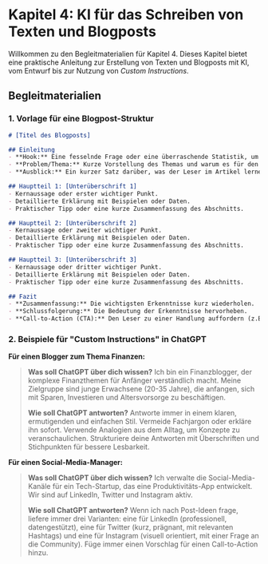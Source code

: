 # Kapitel 4: KI für das Schreiben von Texten und Blogposts

Willkommen zu den Begleitmaterialien für Kapitel 4. Dieses Kapitel bietet eine praktische Anleitung zur Erstellung von Texten und Blogposts mit KI, vom Entwurf bis zur Nutzung von *Custom Instructions*.

## Begleitmaterialien

### 1. Vorlage für eine Blogpost-Struktur

```markdown
# [Titel des Blogposts]

## Einleitung
- **Hook:** Eine fesselnde Frage oder eine überraschende Statistik, um das Interesse zu wecken.
- **Problem/Thema:** Kurze Vorstellung des Themas und warum es für den Leser relevant ist.
- **Ausblick:** Ein kurzer Satz darüber, was der Leser im Artikel lernen wird.

## Hauptteil 1: [Unterüberschrift 1]
- Kernaussage oder erster wichtiger Punkt.
- Detaillierte Erklärung mit Beispielen oder Daten.
- Praktischer Tipp oder eine kurze Zusammenfassung des Abschnitts.

## Hauptteil 2: [Unterüberschrift 2]
- Kernaussage oder zweiter wichtiger Punkt.
- Detaillierte Erklärung mit Beispielen oder Daten.
- Praktischer Tipp oder eine kurze Zusammenfassung des Abschnitts.

## Hauptteil 3: [Unterüberschrift 3]
- Kernaussage oder dritter wichtiger Punkt.
- Detaillierte Erklärung mit Beispielen oder Daten.
- Praktischer Tipp oder eine kurze Zusammenfassung des Abschnitts.

## Fazit
- **Zusammenfassung:** Die wichtigsten Erkenntnisse kurz wiederholen.
- **Schlussfolgerung:** Die Bedeutung der Erkenntnisse hervorheben.
- **Call-to-Action (CTA):** Den Leser zu einer Handlung auffordern (z.B. "Hinterlasse einen Kommentar", "Lade unser E-Book herunter").
```

### 2. Beispiele für "Custom Instructions" in ChatGPT

**Für einen Blogger zum Thema Finanzen:**

> **Was soll ChatGPT über dich wissen?**
> Ich bin ein Finanzblogger, der komplexe Finanzthemen für Anfänger verständlich macht. Meine Zielgruppe sind junge Erwachsene (20-35 Jahre), die anfangen, sich mit Sparen, Investieren und Altersvorsorge zu beschäftigen.
>
> **Wie soll ChatGPT antworten?**
> Antworte immer in einem klaren, ermutigenden und einfachen Stil. Vermeide Fachjargon oder erkläre ihn sofort. Verwende Analogien aus dem Alltag, um Konzepte zu veranschaulichen. Strukturiere deine Antworten mit Überschriften und Stichpunkten für bessere Lesbarkeit.

**Für einen Social-Media-Manager:**

> **Was soll ChatGPT über dich wissen?**
> Ich verwalte die Social-Media-Kanäle für ein Tech-Startup, das eine Produktivitäts-App entwickelt. Wir sind auf LinkedIn, Twitter und Instagram aktiv.
>
> **Wie soll ChatGPT antworten?**
> Wenn ich nach Post-Ideen frage, liefere immer drei Varianten: eine für LinkedIn (professionell, datengestützt), eine für Twitter (kurz, prägnant, mit relevanten Hashtags) und eine für Instagram (visuell orientiert, mit einer Frage an die Community). Füge immer einen Vorschlag für einen Call-to-Action hinzu.
